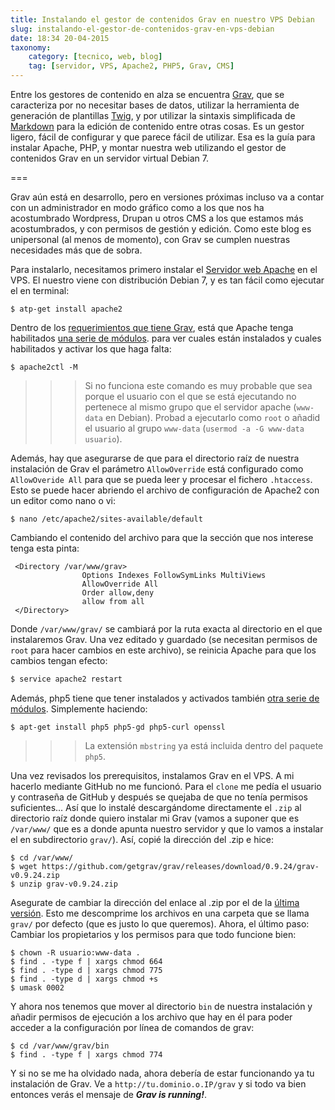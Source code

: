 ```yaml
---
title: Instalando el gestor de contenidos Grav en nuestro VPS Debian
slug: instalando-el-gestor-de-contenidos-grav-en-vps-debian
date: 18:34 20-04-2015
taxonomy:
    category: [tecnico, web, blog]
    tag: [servidor, VPS, Apache2, PHP5, Grav, CMS]
---
```

Entre los gestores de contenido en alza se encuentra [Grav](http://getgrav.org), que se caracteriza por no necesitar bases de datos, utilizar la herramienta de generación de plantillas [Twig](http://twig.sensiolabs.org),  y por utilizar la sintaxis simplificada de  [Markdown](http://daringfireball.net/projects/markdown/) para la edición de contenido entre otras cosas. Es un gestor ligero, fácil de configurar y que parece fácil de utilizar. 
Esa es la guía para instalar Apache, PHP, y montar nuestra web utilizando el gestor de contenidos Grav en un servidor virtual Debian 7. 

===

Grav aún está en desarrollo, pero en versiones próximas incluso va a contar con un administrador en modo gráfico como a los que nos ha acostumbrado Wordpress, Drupan u otros CMS a los que estamos más acostumbrados, y con permisos de gestión y edición. Como este blog es unipersonal  (al menos de momento), con Grav se cumplen nuestras necesidades más que de sobra. 

Para instalarlo, necesitamos primero instalar el [Servidor web Apache](httpd.apache.org/) en el VPS. El nuestro viene con distribución Debian 7, y es tan fácil como ejecutar el en terminal:
```shell
$ atp-get install apache2 

```
Dentro de los [requerimientos que tiene Grav](http://learn.getgrav.org/basics/requirements), está que Apache tenga habilitados [una serie de módulos](http://learn.getgrav.org/basics/requirements#apache-requirements). para ver cuales están instalados y cuales habilitados y activar los que haga falta: 

```shell
$ apache2ctl -M
```

>>> Si no funciona este comando es muy probable que sea porque el usuario con el que se está ejecutando no pertenece al mismo grupo que el servidor apache (`www-data` en Debian). Probad a ejecutarlo como `root` o añadid el usuario al grupo `www-data` (`usermod -a -G www-data usuario`).
>>>

Además, hay que asegurarse de que para el directorio raíz de nuestra instalación de Grav el parámetro `AllowOverride` está configurado como `AllowOveride All` para que se pueda leer y procesar el fichero `.htaccess`. Esto se puede hacer abriendo el archivo de configuración de Apache2 con un editor como nano o vi:
```shell
$ nano /etc/apache2/sites-available/default
```
Cambiando el contenido del archivo para que la sección que nos interese tenga esta pinta: 
```apacheconf
 <Directory /var/www/grav>
                Options Indexes FollowSymLinks MultiViews
                AllowOverride All
                Order allow,deny
                allow from all
 </Directory>
```
Donde `/var/www/grav/` se cambiará por la ruta exacta al directorio en el que instalaremos Grav.  Una vez editado y guardado (se necesitan permisos de  `root` para hacer cambios en este archivo), se reinicia Apache para que los cambios tengan efecto:
```sh
$ service apache2 restart
```

Además, php5 tiene que tener instalados y activados también [otra serie de módulos](http://learn.getgrav.org/basics/requirements#php-requirements).  Simplemente haciendo:

```shell
$ apt-get install php5 php5-gd php5-curl openssl 
```

>>> La extensión `mbstring` ya está incluida dentro del paquete `php5`.
>>>

Una vez revisados los prerequisitos, instalamos Grav en el VPS. A mi hacerlo mediante GitHub no me funcionó. Para el `clone` me pedía el usuario y contraseña de GitHub y después se quejaba de que no tenía permisos suficientes... Así que lo instalé descargándome directamente el `.zip` al directorio raíz donde quiero instalar mi Grav (vamos a suponer que es `/var/www/` que es a donde apunta nuestro servidor y que lo vamos a instalar el en subdirectorio `grav/`). Así, copié la dirección del .zip e hice:
```shell
$ cd /var/www/
$ wget https://github.com/getgrav/grav/releases/download/0.9.24/grav-v0.9.24.zip
$ unzip grav-v0.9.24.zip
```

Asegurate de cambiar la dirección del enlace al .zip por el de la [última versión](http://getgrav.org/downloads). Esto me descomprime los archivos en una carpeta que se llama `grav/` por defecto (que es justo lo que queremos). Ahora, el último paso: Cambiar los propietarios y los permisos para que todo funcione bien:
```shell
$ chown -R usuario:www-data .
$ find . -type f | xargs chmod 664
$ find . -type d | xargs chmod 775
$ find . -type d | xargs chmod +s
$ umask 0002
```

Y ahora nos tenemos que mover al directorio `bin` de nuestra instalación y añadir permisos de ejecución a los archivo que hay en él para poder acceder a la configuración por línea de comandos de grav:

```shell
$ cd /var/www/grav/bin
$ find . -type f | xargs chmod 774
```

Y si no se me ha olvidado nada, ahora debería de estar funcionando ya tu instalación de Grav. Ve a `http://tu.dominio.o.IP/grav` y si todo va bien entonces verás el mensaje de _**Grav is running!**_.
